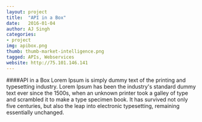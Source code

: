 ```yaml
---
layout: project
title:  "API in a Box"
date:   2016-01-04 
author: AJ Singh
categories:
- project
img: apibox.png
thumb: thumb-market-intelligence.png
tagged: APIs, Webservices
website: http://75.101.146.141
---
```

####API in a Box
Lorem Ipsum is simply dummy text of the printing and typesetting industry. Lorem Ipsum has been the industry's standard dummy text ever since the 1500s, when an unknown printer took a galley of type and scrambled it to make a type specimen book. It has survived not only five centuries, but also the leap into electronic typesetting, remaining essentially unchanged.
